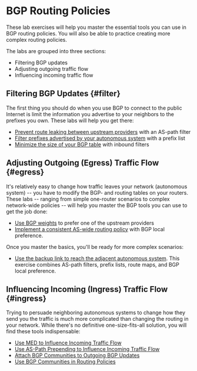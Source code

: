 # BGP Routing Policies

These lab exercises will help you master the essential tools you can use in BGP routing policies. You will also be able to practice creating more complex routing policies.

The labs are grouped into three sections:

* Filtering BGP updates
* Adjusting outgoing traffic flow
* Influencing incoming traffic flow

## Filtering BGP Updates {#filter}

The first thing you should do when you use BGP to connect to the public Internet is limit the information you advertise to your neighbors to the prefixes you own. These labs will help you get there:

* [Prevent route leaking between upstream providers](2-stop-transit.md) with an AS-path filter
* [Filter prefixes advertised by your autonomous system](3-prefix.md) with a prefix list
* [Minimize the size of your BGP table](4-reduce.md) with inbound filters

## Adjusting Outgoing (Egress) Traffic Flow {#egress}

It's relatively easy to change how traffic leaves your network (autonomous system) -- you have to modify the BGP- and routing tables on your routers. These labs -- ranging from simple one-router scenarios to complex network-wide policies -- will help you master the BGP tools you can use to get the job done:

* [Use BGP weights](1-weights.md) to prefer one of the upstream providers
* [Implement a consistent AS-wide routing policy](5-local-preference.md) with BGP local preference.

Once you master the basics, you'll be ready for more complex scenarios:

* [Use the backup link to reach the adjacent autonomous system](a-locpref-route-map.md). This exercise combines AS-path filters, prefix lists, route maps, and BGP local preference.

## Influencing Incoming (Ingress) Traffic Flow {#ingress}

Trying to persuade neighboring autonomous systems to change how they send you the traffic is much more complicated than changing the routing in your network. While there's no definitive one-size-fits-all solution, you will find these tools indispensable:

* [Use MED to Influence Incoming Traffic Flow](6-med.md)
* [Use AS-Path Prepending to Influence Incoming Traffic Flow](7-prepend.md)
* [Attach BGP Communities to Outgoing BGP Updates](8-community-attach.md)
* [Use BGP Communities in Routing Policies](9-community-use.md)
